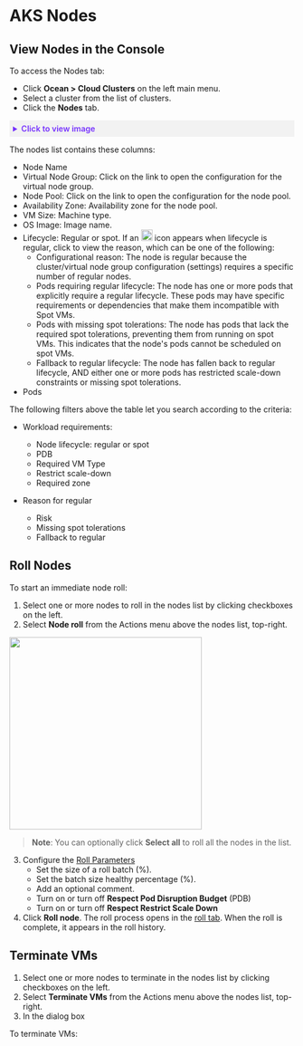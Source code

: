 <meta name="robots" content="noindex">

#  AKS Nodes

## View Nodes in the Console

To access the Nodes tab:
* Click **Ocean > Cloud Clusters** on the left main menu.
* Select a cluster from the list of clusters.
* Click the **Nodes** tab.

<details style="background:#f2f2f2; padding:6px; margin:10px 0px 0px 0px">
   <summary markdown="span" style="color:#7632FE; font-weight:600">Click to view image</summary>

   <div style="padding-left:16px">

  <img width="1200" src="https://github.com/user-attachments/assets/45be4f9e-c4c1-4cf3-80c3-7e0c6f353fd2" />

</div>

</details>

The nodes list contains these columns:

* Node Name
* Virtual Node Group: Click on the link to open the configuration for the virtual node group.
* Node Pool: Click on the link to open the configuration for the node pool.
* Availability Zone: Availability zone for the node pool.
* VM Size: Machine type.
* OS Image: Image name.
* Lifecycle: Regular or spot. If an <img width="20" src="https://github.com/user-attachments/assets/996cb2d4-a58d-4cbc-9dd3-2d3122a398e0" /> icon appears when lifecycle is regular, click to view the reason, which can be one of the following:
   * Configurational reason: The node is regular because the cluster/virtual node group configuration (settings) requires a specific number of regular nodes.
   * Pods requiring regular lifecycle: The node has one or more pods that explicitly require a regular lifecycle. These pods may have specific requirements or dependencies that make them incompatible with Spot VMs.
   * Pods with missing spot tolerations: The node has pods that lack the required spot tolerations, preventing them from running on spot VMs. This indicates that the node's pods cannot be scheduled on spot VMs.
   * Fallback to regular lifecycle: The node has fallen back to regular lifecycle, AND either one or more pods has restricted scale-down constraints or missing spot tolerations.
* Pods

The following filters above the table let you search according to the criteria:

* Workload requirements:
  * Node lifecycle: regular or spot
  * PDB
  * Required VM Type
  * Restrict scale-down
  * Required zone

* Reason for regular
  * Risk
  * Missing spot tolerations
  * Fallback to regular
 
## Roll Nodes

To start an immediate node roll:

1. Select one or more nodes to roll in the nodes list by clicking checkboxes on the left.
2. Select **Node roll** from the Actions menu above the nodes list, top-right.

<img width="340" src="https://github.com/user-attachments/assets/48011095-350b-473c-b60d-b83cd3919c81" />

>**Note**: You can optionally click **Select all** to roll all the nodes in the list.

3.	Configure the [Roll Parameters](https://docs.spot.io/ocean/features/roll?id=roll-parameters)
    *  Set the size of a roll batch (%). 
    *  Set the batch size healthy percentage (%).
    *  Add an optional comment.
    *  Turn on or turn off **Respect Pod Disruption Budget** (PDB)
    *  Turn on or turn off **Respect Restrict Scale Down**
4. Click **Roll node**. The roll process opens in the [roll tab](https://docs.spot.io/ocean/features/roll?id=access-the-ocean-cluster-rolls-tab). When the roll is complete, it appears in the roll history.

## Terminate VMs

1. Select one or more nodes to terminate in the nodes list by clicking checkboxes on the left.
2. Select **Terminate VMs** from the Actions menu above the nodes list, top-right.
3. In the dialog box 

To terminate VMs:




